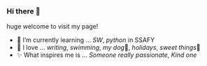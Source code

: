 ### Hi there 👋
huge welcome to visit my page!

- :school_satchel: I’m currently learning ... *SW*, *python* in SSAFY
- :blue_heart: I love ... *writing*, *swimming*, *my dog*:paw_prints:, *holidays*, *sweet things*:cake:
- :sparkles: What inspires me is ... *Someone really passionate*, *Kind one*
<!--
**DanpoongE/DanpoongE** is a ✨ _special_ ✨ repository because its `README.md` (this file) appears on your GitHub profile.

Here are some ideas to get you started:

- 🔭 I’m currently working on ...
- 🌱 I’m currently learning ...
- 👯 I’m looking to collaborate on ...
- 🤔 I’m looking for help with ...
- 💬 Ask me about ...
- 📫 How to reach me: ...
- 😄 Pronouns: ...
- ⚡ Fun fact: ...
-->
